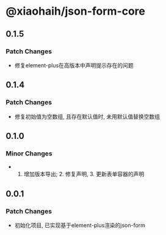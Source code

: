 # @xiaohaih/json-form-core

## 0.1.5

### Patch Changes

- 修复element-plus在高版本中声明提示存在的问题

## 0.1.4

### Patch Changes

- 修复初始值为空数组, 且存在默认值时, 未用默认值替换空数组

## 0.1.0

### Minor Changes

- 1. 增加版本导出; 2. 修复声明, 3. 更新表单容器的声明

## 0.0.1

### Patch Changes

- 初始化项目, 已实现基于element-plus渲染的json-form
